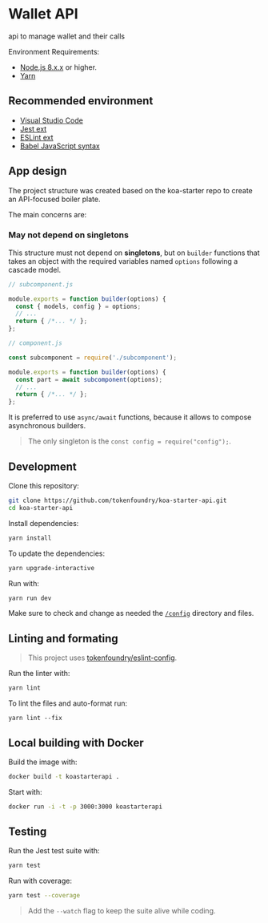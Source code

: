 # Wallet API

api to manage wallet and their calls

Environment Requirements:

* [Node.js 8.x.x](https://nodejs.org/en/) or higher.
* [Yarn](https://yarnpkg.com/)

## Recommended environment

* [Visual Studio Code](https://code.visualstudio.com/)
* [Jest ext](https://marketplace.visualstudio.com/items?itemName=Orta.vscode-jest)
* [ESLint ext](https://marketplace.visualstudio.com/items?itemName=dbaeumer.vscode-eslint)
* [Babel JavaScript syntax](https://marketplace.visualstudio.com/items?itemName=mgmcdermott.vscode-language-babel)

## App design

The project structure was created based on the koa-starter repo to create an API-focused boiler plate.

The main concerns are:

### May not depend on singletons

This structure must not depend on __singletons__, but on `builder` functions that takes an object with the required variables named `options` following a cascade model.

```js
// subcomponent.js

module.exports = function builder(options) {
  const { models, config } = options;
  // ...
  return { /*... */ };
};
```

```js
// component.js

const subcomponent = require('./subcomponent');

module.exports = function builder(options) {
  const part = await subcomponent(options);
  // ...
  return { /*... */ };
};
```

It is preferred to use `async/await` functions, because it allows to compose asynchronous builders.

> The only singleton is the `const config = require("config");`.

## Development

Clone this repository:

```sh
git clone https://github.com/tokenfoundry/koa-starter-api.git
cd koa-starter-api
```

Install dependencies:

```sh
yarn install
```

To update the dependencies:

```sh
yarn upgrade-interactive
```

Run with:

```sh
yarn run dev
```

Make sure to check and change as needed the [`/config`](./config) directory and files.

## Linting and formating

> This project uses [tokenfoundry/eslint-config](https://github.com/tokenfoundry/eslint-config).

Run the linter with:

```sh
yarn lint
```

To lint the files and auto-format run:

```language
yarn lint --fix
```

## Local building with Docker

Build the image with:

```sh
docker build -t koastarterapi .
```

Start with:

```sh
docker run -i -t -p 3000:3000 koastarterapi
```

## Testing

Run the Jest test suite with:

```sh
yarn test
```

Run with coverage:

```sh
yarn test --coverage
```

> Add the `--watch` flag to keep the suite alive while coding.

